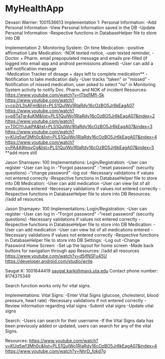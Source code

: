 # MyHealthApp

Devasri Warrier: 1001536613
Implementation 1: Personal Information:
  -Add Personal Information 
  -View Personal Information saved in the DB
  -Update Personal Information 
  -Respective functions in DatabaseHelper file to store into DB
  
Implementation 2: Monitoring System: On time Medication: -positive affirmation
  Late Medication: -NOK texted notice,  -user texted reminder, -Doctor + Pharm. email prepopulated message and emails pre-filled (if logged into email app
  and android permissions allowed)
  -User can add a self notification message  
  -Medication Tracker of dosage + days left to complete medication**
    -Notification to take medication daily 
    -User tracks "taken" or "missed"
    -Notification of missed medication, user asked to select "no" in Monitoring System activity to notify Doc. Pharm. and NOK of incident 
Resources:
https://www.youtube.com/watch?v=tTbd1Mfi-Sk
https://www.youtube.com/watch?v=cp2rL3sAFmI&list=PLS1QulWo1RIaRdy16cOzBO5Jr6kEagA07
https://www.youtube.com/watch?v=p8TaTgr4uKM&list=PLS1QulWo1RIaRdy16cOzBO5Jr6kEagA07&index=2
https://www.youtube.com/watch?v=T0ClYrJukPA&list=PLS1QulWo1RIaRdy16cOzBO5Jr6kEagA07&index=3
https://www.youtube.com/watch?v=KUq5wf3Mh0c&list=PLS1QulWo1RIaRdy16cOzBO5Jr6kEagA07&index=4
https://www.youtube.com/watch?v=PA4A9IesyCg&list=PLS1QulWo1RIaRdy16cOzBO5Jr6kEagA07&index=5
**add more still
    
Jason Shamayev: 100
Implementations:
Login/Registration:
  -User can register
  -User can log in
  -"Forgot password"
  -"reset password" (security questions)
  -"change password" 
  -log out
  -Necessary validations if values not entered correctly
  -Respective functions in DatabaseHelper file to store into DB
Medication:
  -User can add medication
  -User can view list of all medications entered
  -Necessary validations if values not entered correctly 
  -Respective functions in DatabaseHelper file to store into DB
Resources: //add all resources

Jason Shamayev: 100
Implementations:
Login/Registration:
  -User can register
  -User can log in
  -"Forgot password"
  -"reset password" (security questions)
  -Necessary validations if values not entered correctly
  -Respective functions in DatabaseHelper file to store into DB
Medication:
  -User can add medication
  -User can view list of all medications entered
  -Necessary validations if values not entered correctly 
  -Respective functions in DatabaseHelper file to store into DB
Settings:
  -Log out 
  -Change Password
Home Screen:
  -Set up the layout for home screen
  -Made back buttons for navigation through app
Resources: //add all resources
https://www.youtube.com/watch?v=d5jfNSFu45U
https://developer.android.com/studio/write






Saugat K: 1001644419
saugat.karki@mavs.uta.edu
Contact phone number: 8174375349

Search function works only for vital signs.

Implementations:
Vital Signs: 
-Enter Vital Signs (glucose, cholesterol, blood pressure, heart rate)
-Necessary validations if not entered correctly
-Review information regarding vital signs
-Submit vital signs
-Update vital signs

Search: 
-Users can search for their username
-If the Vital Signs data has been previously added or updated, users can search for any of the vital Signs. 

Resources:
https://www.youtube.com/watch?v=KUq5wf3Mh0c&list=PLS1QulWo1RIaRdy16cOzBO5Jr6kEagA07&index=4
https://www.youtube.com/watch?v=NhrD_fokd7g



    
